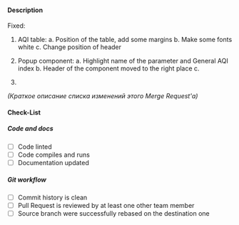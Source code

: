 
#### Description
Fixed:

1. AQI table:
   a. Position of the table, add some margins
   b. Make some fonts white
   c. Change position of header

2. Popup component:
   a. Highlight name of the parameter and General AQI index
   b. Header of the component moved to the right place
   c. 

3. 

*(Краткое описание списка изменений этого Merge Request'а)*


#### Check-List

##### Code and docs
- [ ] Code linted
- [ ] Code compiles and runs
- [ ] Documentation updated

##### Git workflow
- [ ] Commit history is clean
- [ ] Pull Request is reviewed by at least one other team member
- [ ] Source branch were successfully rebased on the destination one
